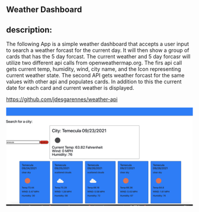 ## Weather Dashboard



## description:
The following App is a simple weather dashboard that accepts a user input to search a weather forcast for the current day. It will then show a group of cards that has the 5 day forcast. The current weather and 5 day forcasr will utilize two different api calls from openweathermap.org. The firs api call gets current temp, humidity, wind, city name, and the Icon representing current weather state. The second API gets weather forcast for the same values with other api and populates cards. In addition to this the current date for each card and current weather is displayed.


https://github.com/jdesgarennes/weather-api


![Weather AP](./Assets/sh.jpg)
